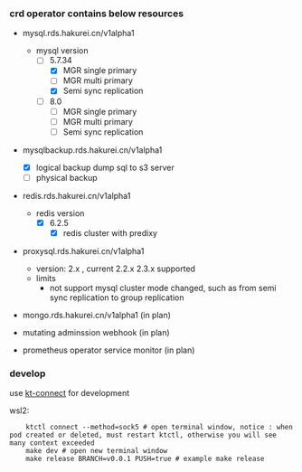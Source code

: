 ### crd operator contains below resources
* mysql.rds.hakurei.cn/v1alpha1
    * mysql version
        - [ ] 5.7.34
            - [x] MGR single primary
            - [ ] MGR multi primary
            - [x] Semi sync replication
        - [ ] 8.0
            - [ ] MGR single primary
            - [ ] MGR multi primary
            - [ ] Semi sync replication
* mysqlbackup.rds.hakurei.cn/v1alpha1
    - [x] logical backup dump sql to s3 server
    - [ ] physical backup

* redis.rds.hakurei.cn/v1alpha1
    * redis version
        - [x] 6.2.5
            - [x] redis cluster with predixy

* proxysql.rds.hakurei.cn/v1alpha1
    * version: 2.x , current 2.2.x 2.3.x supported
    * limits
        * not support mysql cluster mode changed, such as from semi sync replication to group replication

* mongo.rds.hakurei.cn/v1alpha1 (in plan)
        
* mutating adminssion webhook (in plan)

* prometheus operator service monitor (in plan)

### develop
use [kt-connect](https://github.com/alibaba/kt-connect) for development 

wsl2:
```
    ktctl connect --method=sock5 # open terminal window, notice : when pod created or deleted, must restart ktctl, otherwise you will see many context exceeded
    make dev # open new terminal window
    make release BRANCH=v0.0.1 PUSH=true # example make release 
```